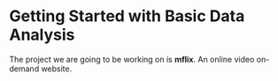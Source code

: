 # Getting Started with Basic Data Analysis



The project we are going to be working on is **mflix**. An online video on-demand website. 

